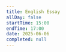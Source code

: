 ```yaml
---
title: English Essay
allDay: false
startTime: 15:00
endTime: 17:00
date: 2025-06-06
completed: null
---
```

